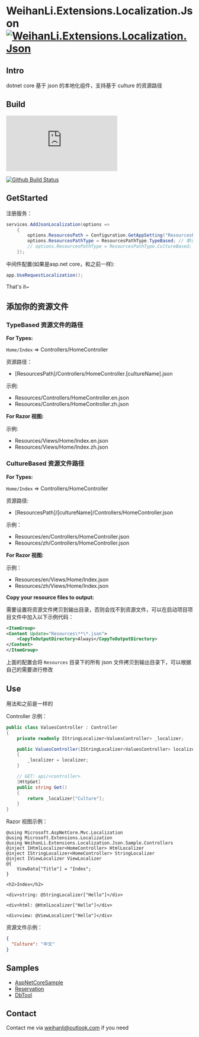 # WeihanLi.Extensions.Localization.Json [![WeihanLi.Extensions.Localization.Json](https://img.shields.io/nuget/v/WeihanLi.Extensions.Localization.Json.svg)](https://www.nuget.org/packages/WeihanLi.Extensions.Localization.Json/)

## Intro

dotnet core 基于 json 的本地化组件，支持基于 culture 的资源路径

## Build

[![AzureDevOps Build Status](https://weihanli.visualstudio.com/Pipelines/_apis/build/status/WeihanLi.WeihanLi.Extensions.Localization.Json?branchName=dev)](https://weihanli.visualstudio.com/Pipelines/_build/latest?definitionId=25&branchName=dev)

[![Github Build Status](https://github.com/WeihanLi/WeihanLi.Npoi/workflows/dotnetcore/badge.svg?branch=dev)](https://github.com/WeihanLi/WeihanLi.Npoi/actions?query=workflow%3Adotnetcore+branch%3Adev)

## GetStarted

注册服务：

``` csharp
services.AddJsonLocalization(options =>
    {
        options.ResourcesPath = Configuration.GetAppSetting("ResourcesPath");
        options.ResourcesPathType = ResourcesPathType.TypeBased; // 默认方式和微软找资源的方式类似
        // options.ResourcesPathType = ResourcesPathType.CultureBased; // 在对应的 culture 子目录下寻找资源文件，可以参考后面的示例
    });
```

中间件配置(如果是asp.net core，和之前一样):

``` csharp
app.UseRequestLocalization();
```

That's it~

## 添加你的资源文件

### TypeBased 资源文件的路径

**For Types:**

`Home/Index` => Controllers/HomeController

资源路径：

- [ResourcesPath]/Controllers/HomeController.[cultureName].json

示例:

- Resources/Controllers/HomeController.en.json
- Resources/Controllers/HomeController.zh.json

**For Razor 视图:**

示例:

- Resources/Views/Home/Index.en.json
- Resources/Views/Home/Index.zh.json

### CultureBased 资源文件路径

**For Types:**

`Home/Index` => Controllers/HomeController

资源路径:

- [ResourcesPath]/[cultureName]/Controllers/HomeController.json

示例：

- Resources/en/Controllers/HomeController.json
- Resources/zh/Controllers/HomeController.json

**For Razor 视图:**

示例：

- Resources/en/Views/Home/Index.json
- Resources/zh/Views/Home/Index.json

**Copy your resource files to output:**

需要设置将资源文件拷贝到输出目录，否则会找不到资源文件，可以在启动项目项目文件中加入以下示例代码：

``` xml
<ItemGroup>
<Content Update="Resources\**\*.json">
    <CopyToOutputDirectory>Always</CopyToOutputDirectory>
</Content>
</ItemGroup>
```

上面的配置会将 `Resources` 目录下的所有 json 文件拷贝到输出目录下，可以根据自己的需要进行修改

## Use

用法和之前是一样的

Controller 示例：

``` csharp
public class ValuesController : Controller
{
    private readonly IStringLocalizer<ValuesController> _localizer;

    public ValuesController(IStringLocalizer<ValuesController> localizer)
    {
        _localizer = localizer;
    }

    // GET: api/<controller>
    [HttpGet]
    public string Get()
    {
        return _localizer["Culture"];
    }
}
```

Razor 视图示例：

``` razor
@using Microsoft.AspNetCore.Mvc.Localization
@using Microsoft.Extensions.Localization
@using WeihanLi.Extensions.Localization.Json.Sample.Controllers
@inject IHtmlLocalizer<HomeController> HtmlLocalizer
@inject IStringLocalizer<HomeController> StringLocalizer
@inject IViewLocalizer ViewLocalizer
@{
    ViewData["Title"] = "Index";
}

<h2>Index</h2>

<div>string: @StringLocalizer["Hello"]</div>

<div>html: @HtmlLocalizer["Hello"]</div>

<div>view: @ViewLocalizer["Hello"]</div>
```

资源文件示例：

``` json
{
  "Culture": "中文"
}
```

## Samples

- [AspNetCoreSample](https://github.com/WeihanLi/WeihanLi.Extensions.Localization.Json/tree/dev/samples/WeihanLi.Extensions.Localization.Json.Sample)
- [Reservation](https://github.com/OpenReservation/ReservationServer)
- [DbTool](https://github.com/WeihanLi/DbTool)

## Contact

Contact me via <weihanli@outlook.com> if you need
